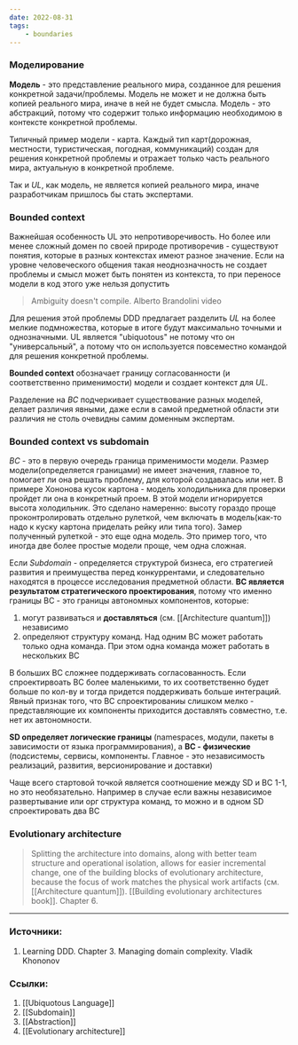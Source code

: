 ```yaml
---
date: 2022-08-31
tags:
    - boundaries
---
```


### Моделирование

**Модель** - это представление реального мира, созданное для решения конкретной задачи/проблемы. Модель не может и не должна быть копией реального мира, иначе в ней не будет смысла. Модель - это абстракций, потому что содержит только информацию необходимою в контексте конкретной проблемы.

Типичный пример модели - карта. Каждый тип карт(дорожная, местности, туристическая, погодная, коммуникаций) создан для решения конкретной проблемы и отражает только часть реального мира, актуальную в конкретной проблеме.

Так и *UL*, как модель, не является копией реального мира, иначе разработчикам пришлось бы стать экспертами.

### Bounded context

Важнейшая особенность UL это непротиворечивость. Но более или менее сложный домен по своей природе противоречив - существуют понятия, которые в разных контекстах имеют разное значение. Если на уровне человеческого общения такая неоднозначность не создает проблемы и смысл может быть понятен из контекста, то при переносе модели в код этого уже нельзя допустить

> Ambiguity doesn't compile. Alberto Brandolini video

Для решения этой проблемы DDD предлагает разделить *UL* на более мелкие подмножества, которые в итоге будут максимально точными и однозначными. UL является "ubiquotous" не потому что он "универсальный", а потому что он используется повсеместно командой для решения конкретной проблемы.

**Bounded context** обозначает границу согласованности (и соответственно применимости) модели и создает контекст для *UL*.

Разделение на *BC* подчеркивает существование разных моделей, делает различия явными, даже если в самой предметной области эти различия не столь очевидны самим доменным экспертам.

### Bounded context vs subdomain

*BC* - это в первую очередь граница применимости модели. Размер модели(определяется границами) не имеет значения, главное то, помогает ли она решать проблему, для которой создавалась или нет. В примере Хононова кусок картона - модель холодильника для проверки пройдет ли она в конкретный проем. В этой модели игнорируется высота холодильник. Это сделано намеренно: высоту гораздо проще проконтролировать отдельно рулеткой, чем включать в модель(как-то надо к куску картона приделать рейку или типа того). Замер полученный рулеткой - это еще одна модель. Это пример того, что иногда две более простые модели проще, чем одна сложная.

Если *Subdomain* - определяется структурой бизнеса, его стратегией развития и преимущества перед конкуррентами, и следовательно находятся в процессе исследования предметной области. **BC является результатом стратегического проектирования**, потому что именно границы BC - это границы автономных компонентов, которые:

1. могут развиваться и **доставляться** (см. [[Architecture quantum]]) независимо
2. определяют структуру команд. Над одним BC может работать только одна команда. При этом одна команда может работать в нескольких BC

В больших BC сложнее поддерживать согласованность. Если спроектирвоать BC более маленькими, то их соответственно будет больше по кол-ву и тогда придется поддерживать больше интеграций. Явный признак того, что BC спроектированиы слишком мелко - представляющие их компоненты приходится доставлять совместно, т.е. нет их автономности.

**SD определяет логические границы** (namespaces, модули, пакеты в зависимости от языка программирования), а **BC - физические** (подсистемы, сервисы, компоненты. Главное - это независимость реализаций, развития, версионирование и доставки)

Чаще всего стартовой точкой является соотношение между SD и BC 1-1, но это необязательно. Например в случае если важны независимое развертывание или орг структура команд, то можно и в одном SD спроектировать два BC

### Evolutionary architecture

> Splitting the architecture into domains, along with better team structure and operational isolation, allows for easier incremental change, one of the building blocks of evolutionary architecture, because the focus of work matches the physical work artifacts (см. [[Architecture quantum]]). [[Building evolutionary architectures book]]. Chapter 6.

---

### Источники:
1. Learning DDD. Chapter 3. Managing domain complexity. Vladik Khononov

### Ссылки:
1. [[Ubiquotous Language]]
1. [[Subdomain]]
1. [[Abstraction]]
1. [[Evolutionary architecture]]